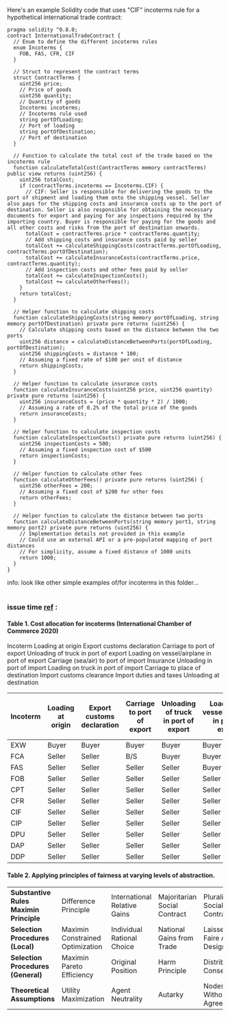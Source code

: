Here's an example Solidity code that uses "CIF" incoterms rule for a hypothetical international trade contract:

```solidity
pragma solidity ^0.8.0; 
contract InternationalTradeContract { 
  // Enum to define the different incoterms rules 
  enum Incoterms { 
    FOB, FAS, CFR, CIF 
  } 

  // Struct to represent the contract terms 
  struct ContractTerms { 
    uint256 price; 
    // Price of goods 
    uint256 quantity; 
    // Quantity of goods 
    Incoterms incoterms; 
    // Incoterms rule used 
    string portOfLoading; 
    // Port of loading 
    string portOfDestination; 
    // Port of destination 
  } 

  // Function to calculate the total cost of the trade based on the incoterms rule 
  function calculateTotalCost(ContractTerms memory contractTerms) public view returns (uint256) { 
    uint256 totalCost; 
    if (contractTerms.incoterms == Incoterms.CIF) { 
      // CIF: Seller is responsible for delivering the goods to the port of shipment and loading them onto the shipping vessel. Seller also pays for the shipping costs and insurance costs up to the port of destination. Seller is also responsible for obtaining the necessary documents for export and paying for any inspections required by the importing country. Buyer is responsible for paying for the goods and all other costs and risks from the port of destination onwards. 
      totalCost = contractTerms.price * contractTerms.quantity; 
      // Add shipping costs and insurance costs paid by seller 
      totalCost += calculateShippingCosts(contractTerms.portOfLoading, contractTerms.portOfDestination); 
      totalCost += calculateInsuranceCosts(contractTerms.price, contractTerms.quantity); 
      // Add inspection costs and other fees paid by seller 
      totalCost += calculateInspectionCosts(); 
      totalCost += calculateOtherFees(); 
    } 
    return totalCost; 
  } 

  // Helper function to calculate shipping costs 
  function calculateShippingCosts(string memory portOfLoading, string memory portOfDestination) private pure returns (uint256) { 
    // Calculate shipping costs based on the distance between the two ports 
    uint256 distance = calculateDistanceBetweenPorts(portOfLoading, portOfDestination); 
    uint256 shippingCosts = distance * 100; 
    // Assuming a fixed rate of $100 per unit of distance 
    return shippingCosts; 
  } 

  // Helper function to calculate insurance costs 
  function calculateInsuranceCosts(uint256 price, uint256 quantity) private pure returns (uint256) { 
    uint256 insuranceCosts = (price * quantity * 2) / 1000; 
    // Assuming a rate of 0.2% of the total price of the goods 
    return insuranceCosts; 
  } 

  // Helper function to calculate inspection costs 
  function calculateInspectionCosts() private pure returns (uint256) { 
    uint256 inspectionCosts = 500; 
    // Assuming a fixed inspection cost of $500 
    return inspectionCosts; 
  } 

  // Helper function to calculate other fees 
  function calculateOtherFees() private pure returns (uint256) { 
    uint256 otherFees = 200; 
    // Assuming a fixed cost of $200 for other fees 
    return otherFees; 
  } 

  // Helper function to calculate the distance between two ports 
  function calculateDistanceBetweenPorts(string memory port1, string memory port2) private pure returns (uint256) { 
    // Implementation details not provided in this example 
    // Could use an external API or a pre-populated mapping of port distances 
    // For simplicity, assume a fixed distance of 1000 units 
    return 1000; 
  } 
}
```

info: look like other simple examples of/for incoterms in this folder...

#

### issue time [ref](https://www.sciencedirect.com/science/article/pii/S2666659621000044) :

#### Table 1. Cost allocation for incoterms (International Chamber of Commerce 2020)
Incoterm	Loading at origin	Export customs declaration	Carriage to port of export	Unloading of truck in port of export	Loading on vessel/airplane in port of export	Carriage (sea/air) to port of import	Insurance	Unloading in port of import	Loading on truck in port of import	Carriage to place of destination	Import customs clearance	Import duties and taxes	Unloading at destination

| Incoterm	| Loading at origin	| Export customs declaration	| Carriage to port of export	| Unloading of truck in port of export	| Loading on vessel/airplane in port of export	| Carriage (sea/air) to port of import	| Insurance	| Unloading in port of import	| Loading on truck in port of import	| Carriage to place of destination	| Import customs clearance	| Import duties and taxes	| Unloading at destination |
|---|---|---|---|---|---|---|---|---|---|---|---|---|---|
| EXW	| Buyer	| Buyer	| Buyer	| Buyer	| Buyer	| Buyer	| Buyer	| Buyer	| Buyer	| Buyer	| Buyer	| Buyer	| Buyer |
| FCA	| Seller	| Seller	| B/S	| Buyer	| Buyer	| Buyer	| Buyer	| Buyer	| Buyer	| Buyer	| Buyer	| Buyer	| Buyer |
| FAS	| Seller	| Seller	| Seller	| Seller	| Buyer	| Buyer	| Buyer	| Buyer	| Buyer	| Buyer	| Buyer	| Buyer	| Buyer |
| FOB	| Seller	| Seller	| Seller	| Seller	| Seller	| Buyer	| Buyer	| Buyer	| Buyer	| Buyer	| Buyer	| Buyer	| Buyer |
| CPT	| Seller	| Seller	| Seller	| Seller	| Seller	| Seller	| Buyer	| B/S	| B/S	| Seller	| Buyer	| Buyer	| Buyer |
| CFR	| Seller	| Seller	| Seller	| Seller	| Seller	| Seller	| Buyer	| Buyer	| Buyer	| Buyer	| Buyer	| Buyer	| Buyer |
| CIF	| Seller	| Seller	| Seller	| Seller	| Seller	| Seller	| Seller	| Buyer	| Buyer	| Buyer	| Buyer	| Buyer	| Buyer |
| CIP	| Seller	| Seller	| Seller	| Seller	| Seller	| Seller	| Seller	| B/S	| B/S	| Seller	| Buyer	| Buyer	| Buyer |
| DPU	| Seller	| Seller	| Seller	| Seller	| Seller	| Seller	| Seller	| Seller	| Seller	| Seller	| Buyer	| Buyer	| Seller |
| DAP	| Seller	| Seller	| Seller	| Seller	| Seller	| Seller	| Seller	| Seller	| Seller	| Seller	| Buyer	| Buyer	| Buyer |
| DDP	| Seller	| Seller	| Seller	| Seller	| Seller	| Seller	| Seller	| Seller	| Seller	| Seller	| Seller	| Seller	| Buyer |

#### Table 2. Applying principles of fairness at varying levels of abstraction.
|||||||
|---|---|---|---|---|---|
| **Substantive Rules	Maximin Principle**	| Difference Principle	| International Relative Gains	| Majoritarian Social Contract	| Pluralistic Social Contract	| International Commercial Contract |
| **Selection Procedures (Local)**	| Maximin Constrained Optimization	| Individual Rational Choice	| National Gains from Trade	| Laissez Faire App Design	| Ethically Optimized App Design	| Incoterms (EXW, CIF, etc.) |
| **Selection Procedures (General)**	| Maximin Pareto Efficiency	| Original Position	| Harm Principle	| Distributed Consensus	| Distributed Consensus	| UPICC (Favor Contractus) |
| **Theoretical Assumptions**	| Utility Maximization	| Agent Neutrality	| Autarky	| Nodes Without Agreement	| Nodes Without Agreement	| Enterprises Without Agreement |
